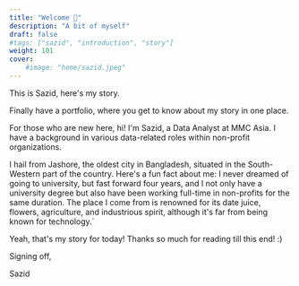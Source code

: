 ```yaml
---
title: "Welcome 👋"
description: "A bit of myself"
draft: false
#tags: ["sazid", "introduction", "story"]
weight: 101
cover:
    #image: "home/sazid.jpeg"
---
```


This is Sazid, here's my story.

Finally have a portfolio, where you get to know about my story in one place.

For those who are new here, hi! I'm Sazid, a Data Analyst at MMC Asia. I have a background in various data-related roles within non-profit organizations.

I hail from Jashore, the oldest city in Bangladesh, situated in the South-Western part of the country. Here's a fun fact about me: I never dreamed of going to university, but fast forward four years, and I not only have a university degree but also have been working full-time in non-profits for the same duration. The place I come from is renowned for its date juice, flowers, agriculture, and industrious spirit, although it's far from being known for technology.`


Yeah, that's my story for today! Thanks so much for reading till this end! :)

Signing off,

Sazid
